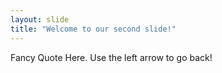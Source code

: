 ```yaml
---
layout: slide
title: "Welcome to our second slide!"
---
```

Fancy Quote Here.
Use the left arrow to go back!
